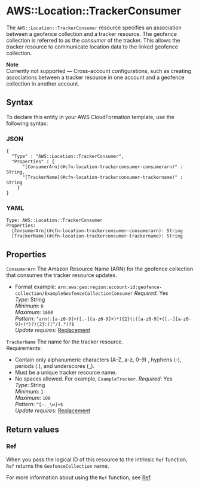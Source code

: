 # AWS::Location::TrackerConsumer<a name="aws-resource-location-trackerconsumer"></a>

The `AWS::Location::TrackerConsumer` resource specifies an association between a geofence collection and a tracker resource\. The geofence collection is referred to as the *consumer* of the tracker\. This allows the tracker resource to communicate location data to the linked geofence collection\.

**Note**  
Currently not supported — Cross\-account configurations, such as creating associations between a tracker resource in one account and a geofence collection in another account\.

## Syntax<a name="aws-resource-location-trackerconsumer-syntax"></a>

To declare this entity in your AWS CloudFormation template, use the following syntax:

### JSON<a name="aws-resource-location-trackerconsumer-syntax.json"></a>

```
{
  "Type" : "AWS::Location::TrackerConsumer",
  "Properties" : {
      "[ConsumerArn](#cfn-location-trackerconsumer-consumerarn)" : String,
      "[TrackerName](#cfn-location-trackerconsumer-trackername)" : String
    }
}
```

### YAML<a name="aws-resource-location-trackerconsumer-syntax.yaml"></a>

```
Type: AWS::Location::TrackerConsumer
Properties: 
  [ConsumerArn](#cfn-location-trackerconsumer-consumerarn): String
  [TrackerName](#cfn-location-trackerconsumer-trackername): String
```

## Properties<a name="aws-resource-location-trackerconsumer-properties"></a>

`ConsumerArn`  <a name="cfn-location-trackerconsumer-consumerarn"></a>
The Amazon Resource Name \(ARN\) for the geofence collection that consumes the tracker resource updates\.  
+ Format example: `arn:aws:geo:region:account-id:geofence-collection/ExampleGeofenceCollectionConsumer`
*Required*: Yes  
*Type*: String  
*Minimum*: `0`  
*Maximum*: `1600`  
*Pattern*: `^arn(:[a-z0-9]+([.-][a-z0-9]+)*){2}(:([a-z0-9]+([.-][a-z0-9]+)*)?){2}:([^/].*)?$`  
*Update requires*: [Replacement](https://docs.aws.amazon.com/AWSCloudFormation/latest/UserGuide/using-cfn-updating-stacks-update-behaviors.html#update-replacement)

`TrackerName`  <a name="cfn-location-trackerconsumer-trackername"></a>
The name for the tracker resource\.  
Requirements:  
+ Contain only alphanumeric characters \(A\-Z, a\-z, 0\-9\) , hyphens \(\-\), periods \(\.\), and underscores \(\_\)\.
+ Must be a unique tracker resource name\.
+ No spaces allowed\. For example, `ExampleTracker`\.
*Required*: Yes  
*Type*: String  
*Minimum*: `1`  
*Maximum*: `100`  
*Pattern*: `^[-._\w]+$`  
*Update requires*: [Replacement](https://docs.aws.amazon.com/AWSCloudFormation/latest/UserGuide/using-cfn-updating-stacks-update-behaviors.html#update-replacement)

## Return values<a name="aws-resource-location-trackerconsumer-return-values"></a>

### Ref<a name="aws-resource-location-trackerconsumer-return-values-ref"></a>

When you pass the logical ID of this resource to the intrinsic `Ref` function, `Ref` returns the `GeofenceCollection` name\.

For more information about using the `Ref` function, see [Ref](https://docs.aws.amazon.com/AWSCloudFormation/latest/UserGuide/intrinsic-function-reference-ref.html)\.